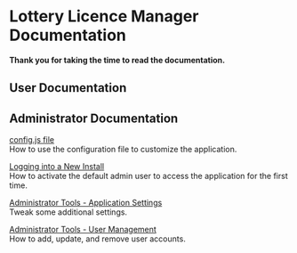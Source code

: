 # Lottery Licence Manager Documentation

**Thank you for taking the time to read the documentation.**

## User Documentation

## Administrator Documentation

[config.js file](admin-configJS)<br />
How to use the configuration file to customize the application.

[Logging into a New Install](admin-login)<br />
How to activate the default admin user to access the application for the first time.

[Administrator Tools - Application Settings](admin-applicationSettings)<br />
Tweak some additional settings.

[Administrator Tools - User Management](admin-userManagement)<br />
How to add, update, and remove user accounts.
